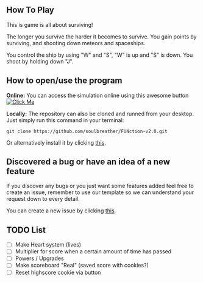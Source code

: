 ## How To Play

This is game is all about surviving!

The longer you survive the harder it becomes to survive. You gain points by surviving, and shooting down meteors and spaceships.

You control the ship by using "W" and "S", "W" is up and "S" is down. You shoot by holding down "J".

## How to open/use the program

**Online:**
You can access the simulation online using this awesome button [![Click Me](https://awesome.re/badge.svg)](https://soulbreather.github.io/FUNction-v2.0/src/index.html)

**Locally:**
The repository can also be cloned and runned from your desktop. Just simply run this command in your terminal:

    git clone https://github.com/soulbreather/FUNction-v2.0.git

Or alternatively install it by clicking [this](https://github.com/soulbreather/FUNction-v2.0/archive/master.zip).

## Discovered a bug or have an idea of a new feature

If you discover any bugs or you just want some features added feel free to create an issue, remember to use our template so we can understand your request down to every detail.

You can create a new issue by clicking [this](https://github.com/soulbreather/FUNction-v2.0/issues/new/choose).

## TODO List

- [ ] Make Heart system (lives)
- [ ] Multiplier for score when a certain amount of time has passed
- [ ] Powers / Upgrades
- [ ] Make scoreboard "Real" (saved score with cookies?)
- [ ] Reset highscore cookie via button
